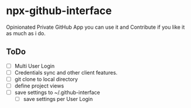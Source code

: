 # npx-github-interface
Opinionated Private GitHub App you can use it and Contribute if you like it as much as i do.


## ToDo
- [ ] Multi User Login 
- [ ] Credentials sync and other client features.
- [ ] git clone to local directory 
- [ ] define project views
- [ ] save settings to ~/.github-interface
  - [ ] save settings per User Login
